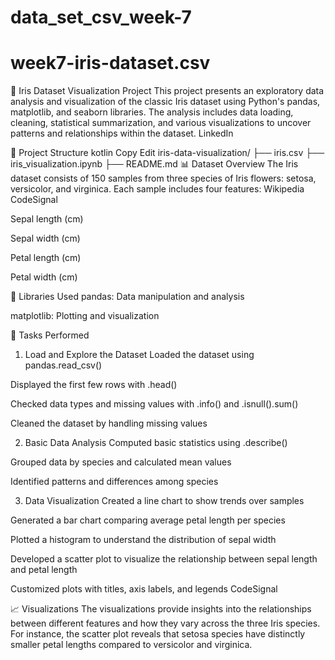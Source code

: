 # data_set_csv_week-7
# week7-iris-dataset.csv
🌸 Iris Dataset Visualization Project
This project presents an exploratory data analysis and visualization of the classic Iris dataset using Python's pandas, matplotlib, and seaborn libraries. The analysis includes data loading, cleaning, statistical summarization, and various visualizations to uncover patterns and relationships within the dataset.
LinkedIn

📁 Project Structure
kotlin
Copy
Edit
iris-data-visualization/
├── iris.csv
├── iris_visualization.ipynb
├── README.md
📊 Dataset Overview
The Iris dataset consists of 150 samples from three species of Iris flowers: setosa, versicolor, and virginica. Each sample includes four features:
Wikipedia
CodeSignal

Sepal length (cm)

Sepal width (cm)

Petal length (cm)

Petal width (cm)

🧰 Libraries Used
pandas: Data manipulation and analysis

matplotlib: Plotting and visualization


📝 Tasks Performed
1. Load and Explore the Dataset
Loaded the dataset using pandas.read_csv()

Displayed the first few rows with .head()

Checked data types and missing values with .info() and .isnull().sum()

Cleaned the dataset by handling missing values

2. Basic Data Analysis
Computed basic statistics using .describe()

Grouped data by species and calculated mean values

Identified patterns and differences among species

3. Data Visualization
Created a line chart to show trends over samples

Generated a bar chart comparing average petal length per species

Plotted a histogram to understand the distribution of sepal width

Developed a scatter plot to visualize the relationship between sepal length and petal length

Customized plots with titles, axis labels, and legends
CodeSignal


📈 Visualizations
The visualizations provide insights into the relationships between different features and how they vary across the three Iris species. For instance, the scatter plot reveals that setosa species have distinctly smaller petal lengths compared to versicolor and virginica.
